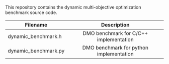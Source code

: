 This repository contains the dynamic multi-objective optimization benchmark 
source code.

| Filename                    | Description                                 |
| --------------------------- |:-------------------------------------------:|
| dynamic_benchmark.h         | DMO benchmark for C/C++ implementation      |
| dynamic_benchmark.py        | DMO benchmark for python implementation     |
